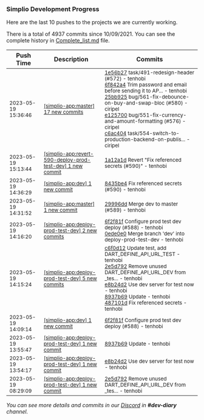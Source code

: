 
### Simplio Development Progress

Here are the last 10 pushes to the projects we are currently working.

There is a total of 4937 commits since 10/09/2021. You can see the complete history in
 [Complete_list.md](Complete_list.md) file.

| Push Time | Description | Commits |
| --- | --- | --- |
| <sub>2023-05-19 15:36:46</sub> | <sub>[[simplio-app:master] 17 new commits](https://github.com/SimplioOfficial/simplio-app/compare/29996dd9d664...c2838329451a)</sub> | <sub>[1e56b27](https://github.com/SimplioOfficial/simplio-app/commit/1e56b278d21a7e02c6684f4d3981aa773599cf36) task/491-redesign-header (#572) - tenhobi<br>[6f842a4](https://github.com/SimplioOfficial/simplio-app/commit/6f842a487c7a942f3844448a65623d285ab99def) Trim password and email before sending it to AP... - tenhobi<br>[25bb925](https://github.com/SimplioOfficial/simplio-app/commit/25bb925a9dc944169e50199502ddce88d26e5298) bug/561-fix-debounce-on-buy-and-swap-bloc (#580) - ciripel<br>[e125700](https://github.com/SimplioOfficial/simplio-app/commit/e12570096cb73fb12bc7cbd112228ff8b595179a) bug/551-fix-currency-and-amount-formatting (#576) - ciripel<br>[c6ac404](https://github.com/SimplioOfficial/simplio-app/commit/c6ac404b98267da9ef179b53e73a8ce873373d85) task/554-switch-to-production-backend-on-publis... - ciripel</sub> |
| <sub>2023-05-19 15:13:44</sub> | <sub>[[simplio-app:revert\-590\-deploy\-prod\-test\-dev] 1 new commit](https://github.com/SimplioOfficial/simplio-app/commit/1a12a1dcf1e4c063de3fce39352b7db4105b4412)</sub> | <sub>[1a12a1d](https://github.com/SimplioOfficial/simplio-app/commit/1a12a1dcf1e4c063de3fce39352b7db4105b4412) Revert "Fix referenced secrets (#590)" - tenhobi</sub> |
| <sub>2023-05-19 14:36:29</sub> | <sub>[[simplio-app:dev] 1 new commit](https://github.com/SimplioOfficial/simplio-app/commit/8435be4f558047f142b8c47714a6d4f6a467b7c3)</sub> | <sub>[8435be4](https://github.com/SimplioOfficial/simplio-app/commit/8435be4f558047f142b8c47714a6d4f6a467b7c3) Fix referenced secrets (#590) - tenhobi</sub> |
| <sub>2023-05-19 14:31:52</sub> | <sub>[[simplio-app:master] 1 new commit](https://github.com/SimplioOfficial/simplio-app/commit/29996dd9d6640b07d501fef704b9b59afc5c0561)</sub> | <sub>[29996dd](https://github.com/SimplioOfficial/simplio-app/commit/29996dd9d6640b07d501fef704b9b59afc5c0561) Merge dev to master (#589) - tenhobi</sub> |
| <sub>2023-05-19 14:16:20</sub> | <sub>[[simplio-app:deploy\-prod\-test\-dev] 2 new commits](https://github.com/SimplioOfficial/simplio-app/compare/487101ddef2d...0ede0e097b42)</sub> | <sub>[6f2f81f](https://github.com/SimplioOfficial/simplio-app/commit/6f2f81f679b8884e703d9859b0b4f8f274cc14ef) Configure prod test dev deploy (#588) - tenhobi<br>[0ede0e0](https://github.com/SimplioOfficial/simplio-app/commit/0ede0e097b42f197f28e5f817cb6ab1f0b6d7f86) Merge branch 'dev' into deploy-prod-test-dev - tenhobi</sub> |
| <sub>2023-05-19 14:15:24</sub> | <sub>[[simplio-app:deploy\-prod\-test\-dev] 5 new commits](https://github.com/SimplioOfficial/simplio-app/compare/c6f0d1227d9b^...487101ddef2d)</sub> | <sub>[c6f0d12](https://github.com/SimplioOfficial/simplio-app/commit/c6f0d1227d9b97be24b0c5938acd869ba6d99cca) Update test, add DART_DEFINE_API_URL_TEST - tenhobi<br>[2e5d792](https://github.com/SimplioOfficial/simplio-app/commit/2e5d7927718576100e84bf80d29599c15378bcca) Remove unused DART_DEFINE_API_URL_DEV from _tes... - tenhobi<br>[e8b24d2](https://github.com/SimplioOfficial/simplio-app/commit/e8b24d2a4086bc1055761da19f8efab62a42b0bb) Use dev server for test now - tenhobi<br>[8937b69](https://github.com/SimplioOfficial/simplio-app/commit/8937b693e7f815ea6be2e13a0c11449c0895d36d) Update - tenhobi<br>[487101d](https://github.com/SimplioOfficial/simplio-app/commit/487101ddef2dfdeddca4c8d478d34a30ede780e9) Fix referenced secrets - tenhobi</sub> |
| <sub>2023-05-19 14:09:14</sub> | <sub>[[simplio-app:dev] 1 new commit](https://github.com/SimplioOfficial/simplio-app/commit/6f2f81f679b8884e703d9859b0b4f8f274cc14ef)</sub> | <sub>[6f2f81f](https://github.com/SimplioOfficial/simplio-app/commit/6f2f81f679b8884e703d9859b0b4f8f274cc14ef) Configure prod test dev deploy (#588) - tenhobi</sub> |
| <sub>2023-05-19 13:55:47</sub> | <sub>[[simplio-app:deploy\-prod\-test\-dev] 1 new commit](https://github.com/SimplioOfficial/simplio-app/commit/8937b693e7f815ea6be2e13a0c11449c0895d36d)</sub> | <sub>[8937b69](https://github.com/SimplioOfficial/simplio-app/commit/8937b693e7f815ea6be2e13a0c11449c0895d36d) Update - tenhobi</sub> |
| <sub>2023-05-19 13:54:17</sub> | <sub>[[simplio-app:deploy\-prod\-test\-dev] 1 new commit](https://github.com/SimplioOfficial/simplio-app/commit/e8b24d2a4086bc1055761da19f8efab62a42b0bb)</sub> | <sub>[e8b24d2](https://github.com/SimplioOfficial/simplio-app/commit/e8b24d2a4086bc1055761da19f8efab62a42b0bb) Use dev server for test now - tenhobi</sub> |
| <sub>2023-05-19 08:29:09</sub> | <sub>[[simplio-app:deploy\-prod\-test\-dev] 1 new commit](https://github.com/SimplioOfficial/simplio-app/commit/2e5d7927718576100e84bf80d29599c15378bcca)</sub> | <sub>[2e5d792](https://github.com/SimplioOfficial/simplio-app/commit/2e5d7927718576100e84bf80d29599c15378bcca) Remove unused DART_DEFINE_API_URL_DEV from _tes... - tenhobi</sub> |

_You can see more details and commits in our [Discord](https://discord.gg/aKhjuwZmdP) in **#dev-diary** channel._
